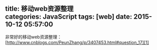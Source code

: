 title: 移动web资源整理			
categories: JavaScript
tags: [web]
date: 2015-10-12 05:57:00
---

非常好的移动web资源整理： [http://www.cnblogs.com/PeunZhang/p/3407453.html#question_17][1]


  [1]: http://www.cnblogs.com/PeunZhang/p/3407453.html#question_17
